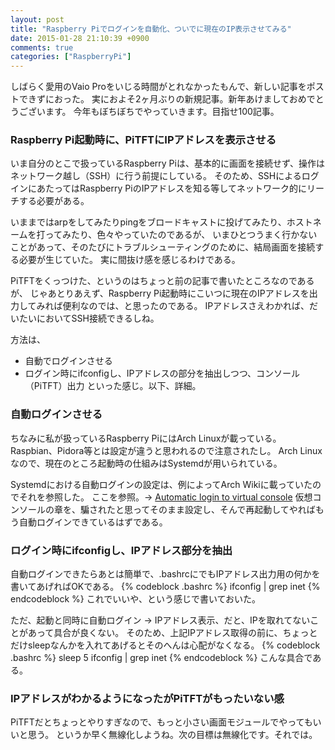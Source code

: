```yaml
---
layout: post
title: "Raspberry Piでログインを自動化、ついでに現在のIP表示させてみる"
date: 2015-01-28 21:10:39 +0900
comments: true
categories: ["RaspberryPi"]
---
```


しばらく愛用のVaio Proをいじる時間がとれなかったもんで、新しい記事をポストできずにおった。
実におよそ2ヶ月ぶりの新規記事。新年あけましておめでとうございます。
今年もぼちぼちでやっていきます。目指せ100記事。

### Raspberry Pi起動時に、PiTFTにIPアドレスを表示させる

いま自分のとこで扱っているRaspberry Piは、基本的に画面を接続せず、操作はネットワーク越し（SSH）に行う前提にしている。
そのため、SSHによるログインにあたってはRaspberry PiのIPアドレスを知る等してネットワーク的にリーチする必要がある。

いままではarpをしてみたりpingをブロードキャストに投げてみたり、ホストネームを打ってみたり、色々やっていたのであるが、
いまひとつうまく行かないことがあって、そのたびにトラブルシューティングのために、結局画面を接続する必要が生じていた。
実に間抜け感を感じるわけである。

PiTFTをくっつけた、というのはちょっと前の記事で書いたところなのであるが、
じゃあとりあえず、Raspberry Pi起動時にこいつに現在のIPアドレスを出力してみれば便利なのでは、と思ったのである。
IPアドレスさえわかれば、だいたいにおいてSSH接続できるしね。

方法は、
* 自動でログインさせる
* ログイン時にifconfigし、IPアドレスの部分を抽出しつつ、コンソール（PiTFT）出力
といった感じ。以下、詳細。

### 自動ログインさせる

ちなみに私が扱っているRaspberry PiにはArch Linuxが載っている。
Raspbian、Pidora等とは設定が違うと思われるので注意されたし。
Arch Linuxなので、現在のところ起動時の仕組みはSystemdが用いられている。

Systemdにおける自動ログインの設定は、例によってArch Wikiに載っていたのでそれを参照した。
ここを参照。→  [Automatic login to virtual console](https://wiki.archlinux.org/index.php/Automatic_login_to_virtual_console_(日本語)]x)
仮想コンソールの章を、騙されたと思ってそのまま設定し、そんで再起動してやればもう自動ログインできているはずである。

### ログイン時にifconfigし、IPアドレス部分を抽出

自動ログインできたらあとは簡単で、.bashrcにでもIPアドレス出力用の何かを書いてあげればOKである。
{% codeblock .bashrc %}
ifconfig | grep inet
{% endcodeblock %}
これでいいや、という感じで書いておいた。

ただ、起動と同時に自動ログイン → IPアドレス表示、だと、IPを取れてないことがあって具合が良くない。
そのため、上記IPアドレス取得の前に、ちょっとだけsleepなんかを入れてあげるとそのへんは心配がなくなる。
{% codeblock .bashrc %}
sleep 5
ifconfig | grep inet
{% endcodeblock %}
こんな具合である。

### IPアドレスがわかるようになったがPiTFTがもったいない感

PiTFTだとちょっとやりすぎなので、もっと小さい画面モジュールでやってもいいと思う。
というか早く無線化しようね。次の目標は無線化です。それでは。
